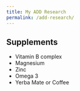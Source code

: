 ```yaml
---
title: My ADD Research
permalink: /add-research/
---
```



## Supplements

* Vitamin B complex
* Magnesium
* Zinc
* Omega 3
* Yerba Mate or Coffee
